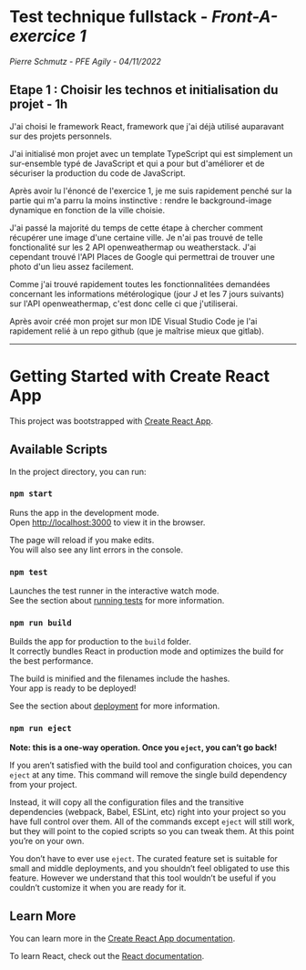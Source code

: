 # Test technique fullstack - _Front-A-exercice 1_

_Pierre Schmutz - PFE Agily - 04/11/2022_

## Etape 1 : Choisir les technos et initialisation du projet - 1h

J'ai choisi le framework React, framework que j'ai déjà utilisé auparavant sur des projets personnels.

J'ai initialisé mon projet avec un template TypeScript qui est simplement un sur-ensemble typé de JavaScript et qui a pour but d'améliorer et de sécuriser la production du code de JavaScript.

Après avoir lu l'énoncé de l'exercice 1, je me suis rapidement penché sur la partie qui m'a parru la moins instinctive : rendre le background-image dynamique en fonction de la ville choisie.

J'ai passé la majorité du temps de cette étape à chercher comment récupérer une image d'une certaine ville. Je n'ai pas trouvé de telle fonctionalité sur les 2 API openweathermap ou weatherstack. J'ai cependant trouvé l'API Places de Google qui permettrai de trouver une photo d'un lieu assez facilement.

Comme j'ai trouvé rapidement toutes les fonctionnalitées demandées concernant les informations métérologique (jour J et les 7 jours suivants) sur l'API openweathermap, c'est donc celle ci que j'utiliserai.

Après avoir créé mon projet sur mon IDE Visual Studio Code je l'ai rapidement relié à un repo github (que je maîtrise mieux que gitlab).

---

# Getting Started with Create React App

This project was bootstrapped with [Create React App](https://github.com/facebook/create-react-app).

## Available Scripts

In the project directory, you can run:

### `npm start`

Runs the app in the development mode.\
Open [http://localhost:3000](http://localhost:3000) to view it in the browser.

The page will reload if you make edits.\
You will also see any lint errors in the console.

### `npm test`

Launches the test runner in the interactive watch mode.\
See the section about [running tests](https://facebook.github.io/create-react-app/docs/running-tests) for more information.

### `npm run build`

Builds the app for production to the `build` folder.\
It correctly bundles React in production mode and optimizes the build for the best performance.

The build is minified and the filenames include the hashes.\
Your app is ready to be deployed!

See the section about [deployment](https://facebook.github.io/create-react-app/docs/deployment) for more information.

### `npm run eject`

**Note: this is a one-way operation. Once you `eject`, you can’t go back!**

If you aren’t satisfied with the build tool and configuration choices, you can `eject` at any time. This command will remove the single build dependency from your project.

Instead, it will copy all the configuration files and the transitive dependencies (webpack, Babel, ESLint, etc) right into your project so you have full control over them. All of the commands except `eject` will still work, but they will point to the copied scripts so you can tweak them. At this point you’re on your own.

You don’t have to ever use `eject`. The curated feature set is suitable for small and middle deployments, and you shouldn’t feel obligated to use this feature. However we understand that this tool wouldn’t be useful if you couldn’t customize it when you are ready for it.

## Learn More

You can learn more in the [Create React App documentation](https://facebook.github.io/create-react-app/docs/getting-started).

To learn React, check out the [React documentation](https://reactjs.org/).
